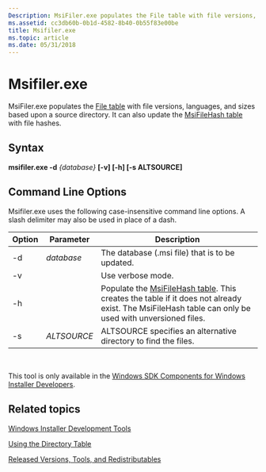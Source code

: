 ```yaml
---
Description: MsiFiler.exe populates the File table with file versions, languages, and sizes based upon a source directory. It can also update the MsiFileHash table with file hashes.
ms.assetid: cc3db60b-0b1d-4582-8b40-0b55f83e00be
title: Msifiler.exe
ms.topic: article
ms.date: 05/31/2018
---
```


# Msifiler.exe

MsiFiler.exe populates the [File table](file-table.md) with file versions, languages, and sizes based upon a source directory. It can also update the [MsiFileHash table](msifilehash-table.md) with file hashes.

## Syntax

**msifiler.exe -d** *{database}* **\[-v\] \[-h\] \[-s ALTSOURCE\]**

## Command Line Options

Msifiler.exe uses the following case-insensitive command line options. A slash delimiter may also be used in place of a dash.



| Option | Parameter   | Description                                                                                                                                                                  |
|--------|-------------|------------------------------------------------------------------------------------------------------------------------------------------------------------------------------|
| -d     | *database*  | The database (.msi file) that is to be updated.                                                                                                                              |
| -v     |             | Use verbose mode.                                                                                                                                                            |
| -h     |             | Populate the [MsiFileHash table](msifilehash-table.md). This creates the table if it does not already exist. The MsiFileHash table can only be used with unversioned files. |
| -s     | *ALTSOURCE* | ALTSOURCE specifies an alternative directory to find the files.                                                                                                              |



 

This tool is only available in the [Windows SDK Components for Windows Installer Developers](platform-sdk-components-for-windows-installer-developers.md).

## Related topics

<dl> <dt>

[Windows Installer Development Tools](windows-installer-development-tools.md)
</dt> <dt>

[Using the Directory Table](using-the-directory-table.md)
</dt> <dt>

[Released Versions, Tools, and Redistributables](released-versions-tools-and-redistributables.md)
</dt> </dl>

 

 



